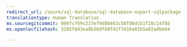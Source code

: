 ```yaml
---
redirect_url: /azure/sql-database/sql-database-export-sqlpackage
translationtype: Human Translation
ms.sourcegitcommit: 098fcf69c237ef9d8b463c50f86dcb1f28c14f8d
ms.openlocfilehash: 3285fd43ea8b38df68f41f7416a01b5a02a0bb84

--- 
```




<!--HONumber=Feb17_HO2-->


